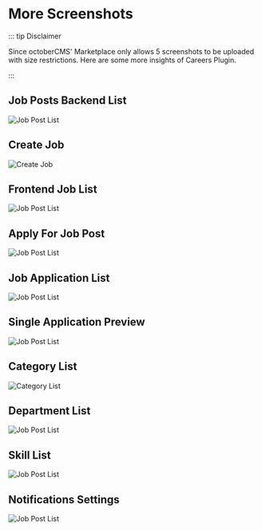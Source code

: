 # More Screenshots

::: tip Disclaimer

 Since octoberCMS' Marketplace only allows 5 screenshots to be uploaded with size restrictions. Here are some more insights of Careers Plugin.

:::

## Job Posts Backend List

![Job Post List](/assets/screenshots/careers_jobs.png)

## Create Job

![Create Job](/assets/screenshots/careers_createjob.png)

## Frontend Job List

![Job Post List](/assets/screenshots/careers_jobList.png)

## Apply For Job Post

![Job Post List](/assets/screenshots/careers_applyjob.png)

## Job Application List

![Job Post List](/assets/screenshots/careers_jobapplication.png)

## Single Application Preview

![Job Post List](/assets/screenshots/careers_singleJobApplication.png)

## Category List

![Category List](/assets/screenshots/careers_categories.png)

## Department List

![Job Post List](/assets/screenshots/careers_department.png)

## Skill List

![Job Post List](/assets/screenshots/careers_skills.png)

## Notifications Settings

![Job Post List](/assets/screenshots/careers_notifications.png)
